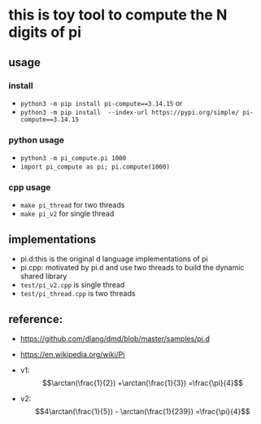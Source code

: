 # this is toy tool to compute the N digits of pi

## usage

### install 
   - `python3 -m pip install pi-compute==3.14.15` or 
   - `python3 -m pip install  --index-url https://pypi.org/simple/ pi-compute==3.14.15`


### python usage

-   `python3 -m pi_compute.pi 1000`
-   `import pi_compute as pi; pi.compute(1000)` 

### cpp usage
-   `make pi_thread` for two threads
-   `make pi_v2` for single thread

## implementations

-   pi.d:this is the original d language implementations of pi
-   pi.cpp: motivated by pi.d and use two threads to build the dynamic shared library
-   `test/pi_v2.cpp` is single thread
-   `test/pi_thread.cpp` is two threads

## reference:

-   <https://github.com/dlang/dmd/blob/master/samples/pi.d>

-   <https://en.wikipedia.org/wiki/Pi>

-   v1: $$\arctan(\frac{1}{2}) +\arctan(\frac{1}{3}) =\frac{\pi}{4}$$

-   v2: $$4\arctan(\frac{1}{5}) - \arctan(\frac{1}{239}) =\frac{\pi}{4}$$
